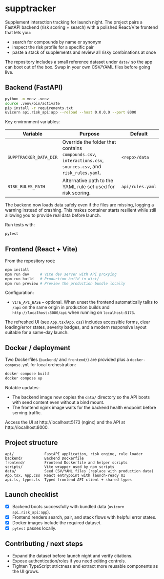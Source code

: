 # supptracker

Supplement interaction tracking for launch night. The project pairs a FastAPI backend (risk scoring + search) with a polished React/Vite frontend that lets you:

- search for compounds by name or synonym
- inspect the risk profile for a specific pair
- paste a stack of supplements and review all risky combinations at once

The repository includes a small reference dataset under `data/` so the app can boot out of the box. Swap in your own CSV/YAML files before going live.

## Backend (FastAPI)

```bash
python -m venv .venv
source .venv/bin/activate
pip install -r requirements.txt
uvicorn api.risk_api:app --reload --host 0.0.0.0 --port 8000
```

Key environment variables:

| Variable | Purpose | Default |
| --- | --- | --- |
| `SUPPTRACKER_DATA_DIR` | Override the folder that contains `compounds.csv`, `interactions.csv`, `sources.csv`, and `risk_rules.yaml`. | `<repo>/data` |
| `RISK_RULES_PATH` | Alternative path to the YAML rule set used for risk scoring. | `api/rules.yaml` |

The backend now loads data safely even if the files are missing, logging a warning instead of crashing. This makes container starts resilient while still allowing you to provide real data before launch.

Run tests with:

```bash
pytest
```

## Frontend (React + Vite)

From the repository root:

```bash
npm install
npm run dev     # Vite dev server with API proxying
npm run build   # Production build in dist/
npm run preview # Preview the production bundle locally
```

Configuration:

- `VITE_API_BASE` – optional. When unset the frontend automatically talks to `/api` on the same origin in production builds and `http://localhost:8000/api` when running on `localhost:5173`.

The refreshed UI (see `App.tsx`/`App.css`) includes accessible forms, clear loading/error states, severity badges, and a modern responsive layout suitable for a same-day launch.

## Docker / deployment

Two Dockerfiles (`backend/` and `frontend/`) are provided plus a `docker-compose.yml` for local orchestration:

```bash
docker compose build
docker compose up
```

Notable updates:

- The backend image now copies the `data/` directory so the API boots with seed content even without a bind mount.
- The frontend nginx image waits for the backend health endpoint before serving traffic.

Access the UI at http://localhost:5173 (nginx) and the API at http://localhost:8000.

## Project structure

```
api/              FastAPI application, risk engine, rule loader
backend/          Backend Dockerfile
frontend/         Frontend Dockerfile and helper scripts
scripts/          Vite wrapper used by npm scripts
data/             Seed CSV/YAML files (replace with production data)
App.tsx, App.css  React entrypoint with launch-ready UI
api.ts, types.ts  Typed frontend API client + shared types
```

## Launch checklist

- [x] Backend boots successfully with bundled data (`uvicorn api.risk_api:app`).
- [x] Frontend renders search, pair, and stack flows with helpful error states.
- [x] Docker images include the required dataset.
- [x] `pytest` passes locally.

## Contributing / next steps

- Expand the dataset before launch night and verify citations.
- Expose authentication/roles if you need editing controls.
- Tighten TypeScript strictness and extract more reusable components as the UI grows.

